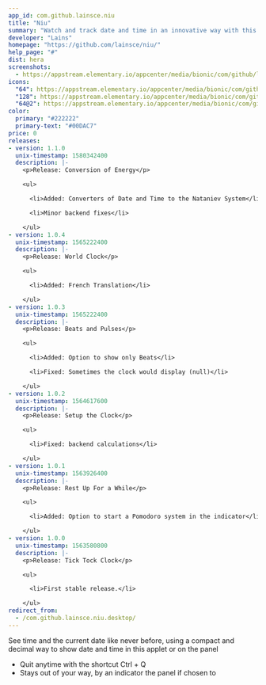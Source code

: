```yaml
---
app_id: com.github.lainsce.niu
title: "Niu"
summary: "Watch and track date and time in an innovative way with this handy applet"
developer: "Lains"
homepage: "https://github.com/lainsce/niu/"
help_page: "#"
dist: hera
screenshots:
  - https://appstream.elementary.io/appcenter/media/bionic/com/github/lainsce.niu/F45A2AFA17724215862E7BB643793F0D/screenshots/image-1_orig.png
icons:
  "64": https://appstream.elementary.io/appcenter/media/bionic/com/github/lainsce.niu/F45A2AFA17724215862E7BB643793F0D/icons/64x64/com.github.lainsce.niu_com.github.lainsce.niu.png
  "128": https://appstream.elementary.io/appcenter/media/bionic/com/github/lainsce.niu/F45A2AFA17724215862E7BB643793F0D/icons/128x128/com.github.lainsce.niu_com.github.lainsce.niu.png
  "64@2": https://appstream.elementary.io/appcenter/media/bionic/com/github/lainsce.niu/F45A2AFA17724215862E7BB643793F0D/icons/64x64@2/com.github.lainsce.niu_com.github.lainsce.niu.png
color:
  primary: "#222222"
  primary-text: "#00DAC7"
price: 0
releases:
- version: 1.1.0
  unix-timestamp: 1580342400
  description: |-
    <p>Release: Conversion of Energy</p>

    <ul>

      <li>Added: Converters of Date and Time to the Nataniev System</li>

      <li>Minor backend fixes</li>

    </ul>
- version: 1.0.4
  unix-timestamp: 1565222400
  description: |-
    <p>Release: World Clock</p>

    <ul>

      <li>Added: French Translation</li>

    </ul>
- version: 1.0.3
  unix-timestamp: 1565222400
  description: |-
    <p>Release: Beats and Pulses</p>

    <ul>

      <li>Added: Option to show only Beats</li>

      <li>Fixed: Sometimes the clock would display (null)</li>

    </ul>
- version: 1.0.2
  unix-timestamp: 1564617600
  description: |-
    <p>Release: Setup the Clock</p>

    <ul>

      <li>Fixed: backend calculations</li>

    </ul>
- version: 1.0.1
  unix-timestamp: 1563926400
  description: |-
    <p>Release: Rest Up For a While</p>

    <ul>

      <li>Added: Option to start a Pomodoro system in the indicator</li>

    </ul>
- version: 1.0.0
  unix-timestamp: 1563580800
  description: |-
    <p>Release: Tick Tock Clock</p>

    <ul>

      <li>First stable release.</li>

    </ul>
redirect_from:
  - /com.github.lainsce.niu.desktop/
---
```


<p>See time and the current date like never before, using a compact and decimal way to show date and time in this applet or on the panel</p>
<ul>
  <li>Quit anytime with the shortcut Ctrl + Q</li>
  <li>Stays out of your way, by an indicator the panel if chosen to</li>
</ul>